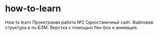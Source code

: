 # how-to-learn
How to learn
Проектраная работа №2
Одностаничный сайт. Файловая структура в по БЭМ. Верстка с помощью flex-box и анимация.
